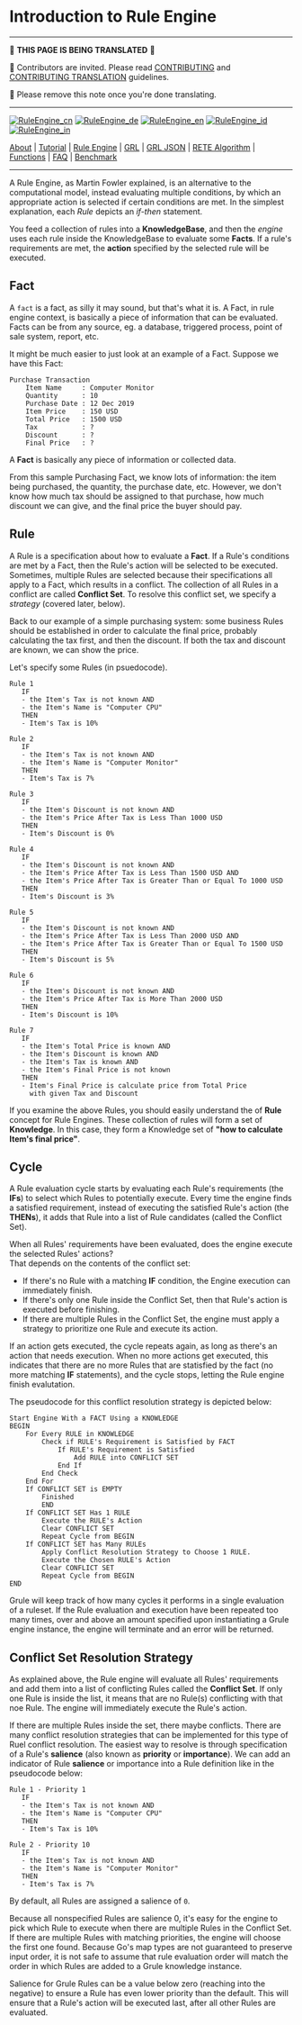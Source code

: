 # Introduction to Rule Engine

---

:construction:
__THIS PAGE IS BEING TRANSLATED__
:construction:

:construction_worker: Contributors are invited. Please read [CONTRIBUTING](../../CONTRIBUTING.md) and [CONTRIBUTING TRANSLATION](../CONTRIBUTING_TRANSLATION.md) guidelines.

:vulcan_salute: Please remove this note once you're done translating.

---


[![RuleEngine_cn](https://github.com/yammadev/flag-icons/blob/master/png/CN.png?raw=true)](../cn/RuleEngine_cn.md)
[![RuleEngine_de](https://github.com/yammadev/flag-icons/blob/master/png/DE.png?raw=true)](../de/RuleEngine_de.md)
[![RuleEngine_en](https://github.com/yammadev/flag-icons/blob/master/png/GB.png?raw=true)](../en/RuleEngine_en.md)
[![RuleEngine_id](https://github.com/yammadev/flag-icons/blob/master/png/ID.png?raw=true)](../id/RuleEngine_id.md)
[![RuleEngine_in](https://github.com/yammadev/flag-icons/blob/master/png/IN.png?raw=true)](../in/RuleEngine_in.md)

[About](About_id.md) | [Tutorial](Tutorial_id.md) | [Rule Engine](RuleEngine_id.md) | [GRL](GRL_id.md) | [GRL JSON](GRL_JSON_id.md) | [RETE Algorithm](RETE_id.md) | [Functions](Function_id.md) | [FAQ](FAQ_id.md) | [Benchmark](Benchmarking_id.md)

---

A Rule Engine, as Martin Fowler explained, is an alternative to the computational model, instead
evaluating multiple conditions, by which an appropriate action is selected if certain
conditions are met. In the simplest explanation, each *Rule* depicts an *if-then* statement.

You feed a collection of rules into a **KnowledgeBase**, and then the *engine* uses each 
rule inside the KnowledgeBase to evaluate some **Facts**. If a rule's requirements are met,
the **action** specified by the selected rule will be executed.

## Fact

A `fact` is a fact, as silly it may sound, but that's what it is. A Fact, in rule engine context,
is basically a piece of information that can be evaluated. Facts can be from any source, eg. a
database, triggered process, point of sale system, report, etc.

It might be much easier to just look at an example of a Fact. Suppose we have this Fact:

```Text
Purchase Transaction
    Item Name     : Computer Monitor
    Quantity      : 10
    Purchase Date : 12 Dec 2019
    Item Price    : 150 USD
    Total Price   : 1500 USD
    Tax           : ?
    Discount      : ?
    Final Price   : ?
```

A **Fact** is basically any piece of information or collected data. 

From this sample Purchasing Fact, we know lots of information: the item being purchased, the quantity,
the purchase date, etc. However, we don't know how much tax should be assigned to that purchase,
how much discount we can give, and the final price the buyer should pay.

## Rule

A Rule is a specification about how to evaluate a **Fact**. If a Rule's
conditions are met by a Fact, then the Rule's action will be selected to be
executed. Sometimes, multiple Rules are selected because their specifications
all apply to a Fact, which results in a conflict. The collection of all Rules in
a conflict are called **Conflict Set**. To resolve this conflict set, we
specify a *strategy* (covered later, below).  

Back to our example of a simple purchasing system: some business Rules should be established in order to
calculate the final price, probably calculating the tax first, and then the discount. If both the tax and 
discount are known, we can show the price.

Let's specify some Rules (in psuedocode).

```text
Rule 1
   IF
   - the Item's Tax is not known AND
   - the Item's Name is "Computer CPU"
   THEN
   - Item's Tax is 10%

Rule 2
   IF
   - the Item's Tax is not known AND
   - the Item's Name is "Computer Monitor"
   THEN
   - Item's Tax is 7%

Rule 3
   IF
   - the Item's Discount is not known AND
   - the Item's Price After Tax is Less Than 1000 USD
   THEN
   - Item's Discount is 0%

Rule 4
   IF
   - the Item's Discount is not known AND
   - the Item's Price After Tax is Less Than 1500 USD AND
   - the Item's Price After Tax is Greater Than or Equal To 1000 USD
   THEN
   - Item's Discount is 3%

Rule 5
   IF
   - the Item's Discount is not known AND
   - the Item's Price After Tax is Less Than 2000 USD AND
   - the Item's Price After Tax is Greater Than or Equal To 1500 USD
   THEN
   - Item's Discount is 5%

Rule 6
   IF
   - the Item's Discount is not known AND
   - the Item's Price After Tax is More Than 2000 USD
   THEN
   - Item's Discount is 10%

Rule 7
   IF
   - the Item's Total Price is known AND
   - the Item's Discount is known AND
   - the Item's Tax is known AND
   - the Item's Final Price is not known
   THEN
   - Item's Final Price is calculate price from Total Price
     with given Tax and Discount
```

If you examine the above Rules, you should easily understand the of **Rule** concept for Rule Engines. 
These collection of rules will form a set of **Knowledge**. In this case, they form a Knowledge set of
**"how to calculate Item's final price"**.

## Cycle

A Rule evaluation cycle starts by evaluating each Rule's requirements (the **IFs**)
to select which Rules to potentially execute. Every time the engine finds a satisfied
requirement, instead of executing the satisfied Rule's action (the **THENs**), it adds
that Rule into a list of Rule candidates (called the Conflict Set).

When all Rules' requirements have been evaluated, does the engine execute the selected Rules' actions?  
That depends on the contents of the conflict set:

* If there's no Rule with a matching **IF** condition, the Engine execution can immediately finish.
* If there's only one Rule inside the Conflict Set, then that Rule's action is executed before finishing.
* If there are multiple Rules in the Conflict Set, the engine must apply a strategy to prioritize one Rule and execute its action.

If an action gets executed, the cycle repeats again, as long as there's an action that needs execution.
When no more actions get executed, this indicates that there are no more Rules that are statisfied
by the fact (no more matching **IF** statements), and the cycle stops, letting the Rule engine finish evalutation.

The pseudocode for this conflict resolution strategy is depicted below:

```text
Start Engine With a FACT Using a KNOWLEDGE
BEGIN
    For Every RULE in KNOWLEDGE
        Check if RULE's Requirement is Satisfied by FACT
            If RULE's Requirement is Satisfied
                Add RULE into CONFLICT SET
            End If
        End Check
    End For
    If CONFLICT SET is EMPTY
        Finished
        END
    If CONFLICT SET Has 1 RULE
        Execute the RULE's Action
        Clear CONFLICT SET
        Repeat Cycle from BEGIN
    If CONFLICT SET has Many RULEs
        Apply Conflict Resolution Strategy to Choose 1 RULE.
        Execute the Chosen RULE's Action
        Clear CONFLICT SET
        Repeat Cycle from BEGIN
END
```

Grule will keep track of how many cycles it performs in a single evaluation of a ruleset. 
If the Rule evaluation and execution have been repeated too many times, over and above an 
amount specified upon instantiating a Grule engine instance, the engine will terminate and 
an error will be returned.

## Conflict Set Resolution Strategy

As explained above, the Rule engine will evaluate all Rules' requirements and add
them into a list of conflicting Rules called the **Conflict Set**. If only one Rule is
inside the list, it means that are no Rule(s) conflicting with that noe Rule. The engine
will immediately execute the Rule's action.

If there are multiple Rules inside the set, there maybe conflicts. There are many conflict resolution 
strategies that can be implemented for this type of Ruel conflict resolution. The easiest way to resolve
is through specification of a Rule's **salience** (also known as **priority** or **importance**). 
We can add an indicator of Rule **salience** or importance into a Rule definition like in the pseudocode below:

```text
Rule 1 - Priority 1
   IF
   - the Item's Tax is not known AND
   - the Item's Name is "Computer CPU"
   THEN
   - Item's Tax is 10%

Rule 2 - Priority 10
   IF
   - the Item's Tax is not known AND
   - the Item's Name is "Computer Monitor"
   THEN
   - Item's Tax is 7%
```

By default, all Rules are assigned a salience of `0`.

Because all nonspecified Rules are salience 0, it's easy for the engine to pick which Rule 
to execute when there are multiple Rules in the Conflict Set. If there are multiple Rules 
with matching priorities, the engine will choose the first one found. Because Go's map types 
are not guaranteed to preserve input order, it is not safe to assume that rule evaluation order 
will match the order in which Rules are added to a Grule knowledge instance. 

Salience for Grule Rules can be a value below zero (reaching into the negative) to ensure a 
Rule has even lower priority than the default. This will ensure that a Rule's action will be 
executed last, after all other Rules are evaluated.
